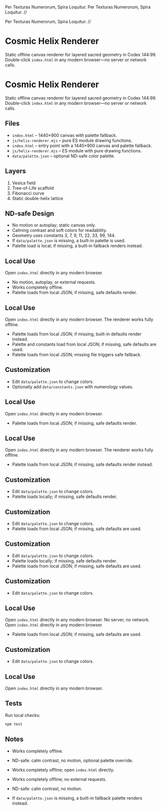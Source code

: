 Per Texturas Numerorum, Spira Loquitur.
Per Texturas Numerorum, Spira Loquitur. //

Per Texturas Numerorum, Spira Loquitur. //
# Cosmic Helix Renderer

Static offline canvas renderer for layered sacred geometry in Codex 144:99. Double-click `index.html` in any modern browser—no server or network calls.
# Cosmic Helix Renderer

Static offline canvas renderer for layered sacred geometry in Codex 144:99.
Double-click `index.html` in any modern browser—no server or network calls.

## Files
- `index.html` – 1440×900 canvas with palette fallback.
- `js/helix-renderer.mjs` – pure ES module drawing functions.
- `index.html` – entry point with a 1440×900 canvas and palette fallback.
- `js/helix-renderer.mjs` – ES module with pure drawing functions.
- `data/palette.json` – optional ND-safe color palette.

## Layers
1. Vesica field
2. Tree-of-Life scaffold
3. Fibonacci curve
4. Static double-helix lattice

## ND-safe Design
- No motion or autoplay; static canvas only.
- Calming contrast and soft colors for readability.
- Geometry uses constants 3, 7, 9, 11, 22, 33, 99, 144.
- If `data/palette.json` is missing, a built-in palette is used.
- Palette load is local; if missing, a built-in fallback renders instead.

## Local Use
Open `index.html` directly in any modern browser.
- No motion, autoplay, or external requests.
- Works completely offline.
- Palette loads from local JSON; if missing, safe defaults render.

## Local Use
Open `index.html` directly in any modern browser. The renderer works fully offline.
- Palette loads from local JSON; if missing, built-in defaults render instead.
- Palette and constants load from local JSON; if missing, safe defaults are used.
- Palette loads from local JSON; missing file triggers safe fallback.

## Customization
- Edit `data/palette.json` to change colors.
- Optionally add `data/constants.json` with numerology values.

## Local Use
Open `index.html` directly in any modern browser.
- Palette loads from local JSON; if missing, safe defaults render.

## Local Use
Open `index.html` directly in any modern browser. The renderer works fully offline.
- Palette loads from local JSON; if missing, safe defaults render instead.

## Customization
- Edit `data/palette.json` to change colors.
- Palette loads locally; if missing, safe defaults render.

## Customization
- Edit `data/palette.json` to change colors.
- Palette loads from local JSON; if missing, safe defaults are used.

## Customization
- Edit `data/palette.json` to change colors.
- Palette loads locally; if missing, safe defaults render.
- Palette loads from local JSON; if missing, safe defaults are used.

## Customization
- Edit `data/palette.json` to change colors.

## Local Use
Open `index.html` directly in any modern browser. No server, no network.
Open `index.html` directly in any modern browser.
- Palette loads from local JSON; if missing, safe defaults are used.

## Customization
- Edit `data/palette.json` to change colors.

## Local Use
Open `index.html` directly in any modern browser.

## Tests
Run local checks:

```sh
npm test
```

## Notes
- Works completely offline.
- ND-safe: calm contrast, no motion, optional palette override.
- Works completely offline; open `index.html` directly.
- Works completely offline; no external requests.

- ND-safe: calm contrast, no motion.
- If `data/palette.json` is missing, a built-in fallback palette renders instead.
